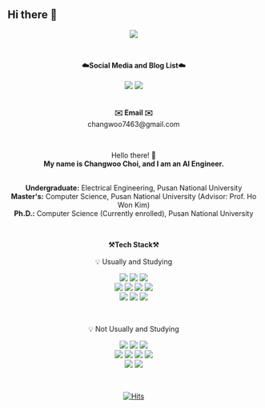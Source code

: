 ## Hi there 👋

<p align = "center">
<img src="https://capsule-render.vercel.app/api?type=waving&color=auto&height=300&section=header&text=Hello!&fontSize=70" />
</p>
<br>

<p align="center">
    <Strong>☁️Social Media and Blog List☁️</Strong><br><br>
    <a href="https://www.instagram.com/c_woo000/" target="_blank"><img src="https://img.shields.io/badge/Instagram-E4405F?logo=Instagram&logoColor=white"/></a>
    <a href="https://velog.io/@changwoo7463" target="_blank"><img src = "https://img.shields.io/badge/Velog-20C997?logo=velog&logoColor=white"></a>
    <br>
<br><br>
    <Strong>✉️ Email ✉️</Strong>
    <br>changwoo7463@gmail.com<br>
</p>

<br>

<p align="center">
  Hello there! 👐<br>
  <strong>My name is Changwoo Choi, and I am an AI Engineer.</strong><br><br>
  <div style="text-align: center;">
    <strong>Undergraduate:</strong> Electrical Engineering, Pusan National University<br>
    <strong>Master's:</strong> Computer Science, Pusan National University (Advisor: Prof. Ho Won Kim)<br>
    <strong>Ph.D.:</strong> Computer Science (Currently enrolled), Pusan National University
  </div>
</p>


<br>
<p align="center">
    <Strong>⚒️Tech Stack⚒️</Strong><br><br>
    💡 Usually and Studying
</p>

<p align="center" display="inline-block">
    <img src="https://img.shields.io/badge/Python-3776AB?style=for-the-badge&logo=Python&logoColor=white">
    <img src="https://img.shields.io/badge/Flask-000000?style=for-the-badge&logo=flask&logoColor=white">
    <img src="https://img.shields.io/badge/FastAPI-005571?style=for-the-badge&logo=fastapi"><br>
    <img src="https://img.shields.io/badge/Docker-2496ED?style=for-the-badge&logo=Docker&logoColor=white">
    <img src="https://img.shields.io/badge/Weights_&_Biases-FFBE00?style=for-the-badge&logo=WeightsAndBiases&logoColor=white">
    <img src="https://img.shields.io/badge/PyTorch-%23EE4C2C.svg?style=for-the-badge&logo=PyTorch&logoColor=white">
    <img src="https://img.shields.io/badge/MySQL-005C84?style=for-the-badge&logo=mysql&logoColor=white"><br>
    <img src="https://img.shields.io/badge/Figma-F24E1E?style=for-the-badge&logo=figma&logoColor=white">
    <img src="https://img.shields.io/badge/Notion-000000?style=for-the-badge&logo=notion&logoColor=white">
    <img src="https://img.shields.io/badge/GIT-E44C30?style=for-the-badge&logo=git&logoColor=white">
</p><br>

<p align="center">
    💡 Not Usually and Studying
</p>

<p align="center" display="inline-block">
    <img src="https://img.shields.io/badge/TensorFlow-FF6F00?style=for-the-badge&logo=tensorflow&logoColor=white">
    <img src="https://img.shields.io/badge/Django-092E20?style=for-the-badge&logo=Django&logoColor=white">
    <img src="https://img.shields.io/badge/redis-%23DD0031.svg?&style=for-the-badge&logo=redis&logoColor=white"><br>
    <img src="https://img.shields.io/badge/html-E34F26?style=for-the-badge&logo=html5&logoColor=white">
    <img src="https://img.shields.io/badge/css-1572B6?style=for-the-badge&logo=css3&logoColor=white">
    <img src="https://img.shields.io/badge/javascript-F7DF1E?style=for-the-badge&logo=javascript&logoColor=black">
    <img src="https://img.shields.io/badge/React-61DAFB?style=for-the-badge&logo=React&logoColor=white"><br>
    <img src="https://img.shields.io/badge/redis-%23DD0031.svg?&style=for-the-badge&logo=redis&logoColor=white">
    <img src="https://img.shields.io/badge/Next.js-000?logo=nextdotjs&logoColor=fff&style=for-the-badge">
</p>


<br>

<div align=center>

[![Hits](https://hits.seeyoufarm.com/api/count/incr/badge.svg?url=https%3A%2F%2Fgithub.com%2Fccw7463%2Fhit-counter&count_bg=%2379C83D&title_bg=%23555555&icon=&icon_color=%23E7E7E7&title=hits&edge_flat=false)](https://hits.seeyoufarm.com)
